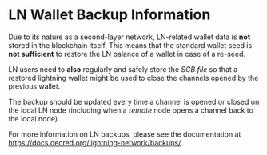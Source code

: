 # LN Wallet Backup Information

Due to its nature as a second-layer network, LN-related wallet data is **not**
stored in the blockchain itself. This means that the standard wallet seed is
**not sufficient** to restore the LN balance of a wallet in case of a re-seed.

LN users need to **also** regularly and safely store the _SCB file_ so that
a restored lightning wallet might be used to close the channels opened by the
previous wallet.

The backup should be updated every time a channel is opened or closed on the
local LN node (including when a _remote_ node opens a channel back to the local
node).

For more information on LN backups, please see the documentation at
https://docs.decred.org/lightning-network/backups/
